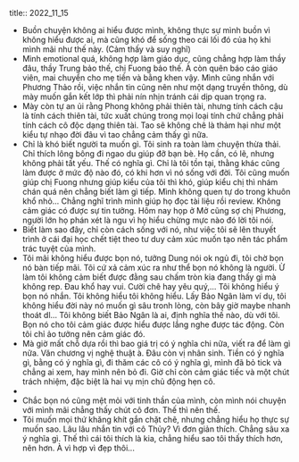 title:: 2022_11_15

- Buồn chuyện không ai hiểu được mình, không thực sự mình buồn vì không hiểu được ai, mà cũng khó để sống theo cái lối đó của họ khi mình mãi như thế này. (Cảm thấy và suy nghĩ)
- Mình emotional quá, không hợp làm giáo dục, cũng chẳng hợp làm thầy đâu, thầy Trung bảo thế, chị Fuong bảo thế. À còn quên báo cáo giáo viên, mai chuyển cho mẹ tiền và bằng khen vậy. Mình cũng nhắn với Phương Thảo rồi, việc nhắn tin cũng nên như một dạng truyền thông, dù mày muốn gắn kết lớp thì phải nín nhịn tránh cái dịp quan trọng ra.
- Mày còn tự an ủi rằng Phong không phải thiên tài, nhưng tính cách cậu là tính cách thiên tài, tức xuất chúng trong mọi loại tính chứ chẳng phải tính cách cô độc dạng thiên tài. Tao sẽ không chê là thảm hại như một kiểu tự nhạo đời đâu vì tao chẳng cảm thấy gì nữa.
- Chỉ là khó biết người ta muốn gì. Tôi sinh ra toàn làm chuyện thừa thải. Chỉ thích lông bông đi ngao du giúp đỡ bạn bè. Họ cần, có lẽ, nhưng không phải tất yếu. Thế có nghĩa gì. Chỉ là tôi tồn tại, thằng khác cũng làm được ở mức độ nào đó, có khi hơn vì nó sống với đời. Tôi cũng muốn giúp chị Fuong nhưng giúp kiểu của tôi thì khó, giúp kiểu chị thì nhám chán quá nên chẳng biết làm gì tiếp. Mình không quen tự do trong khuôn khổ nhỏ... Chẳng nghĩ trình mình giúp họ đọc tài liệu rồi review. Không cảm giác có được sự tin tưởng. Hôm nay họp ở Mở cũng sợ chị Phương, người lớn họ phán xét là ngu vì họ hiểu chừng mực nào đó lời tôi nói.
- Biết làm sao đây, chỉ còn cách sống với nó, như việc tôi sẽ lên thuyết trình ở cái đại học chết tiệt theo tư duy cảm xúc muốn tạo nên tác phẩm trác tuyệt của mình.
- Tôi mãi không hiểu được bọn nó, tưởng Dung nói ok ngủ đi, tôi chờ bọn nó bàn tiếp mãi. Tôi cứ xả cảm xúc ra như thể bọn nó không là người. Ừ làm tôi không cảm biết được đằng sau chấm tròn kia đang thấy gì mà không rep. Đau khổ hay vui. Cười chê hay yêu quý,... Tôi không hiểu ý bọn nó nhắn. Tôi không hiểu tôi không hiểu. Lấy Bảo Ngân làm ví dụ, tôi không hiểu đời này nó muốn gì sâu tronh lòng, còn bây giờ maybe nhanh thoát dl... Tôi không biết Bảo Ngân là ai, định nghĩa thế nào, dù với tôi. Bọn nó cho tôi cảm giác được hiểu được lắng nghe được tác động. Còn tôi chỉ ảo tưởng nên cảm giác đó.
- Mà giờ mất chỗ dựa rồi thì bao giá trị có ý nghĩa chi nữa, viết ra để làm gì nữa. Văn chương vị nghệ thuật à. Đâu còn vị nhân sinh. Tiền có ý nghĩa gì, bằng có ý nghĩa gì, đi thăm các cô có ý nghĩa gì, mình đã bỏ tick và chẳng ai xem, hay mình nên bỏ đi. Giờ chỉ còn cảm giác tiếc và một chút trách nhiệm, đặc biệt là hai vụ mịn chủ động hẹn cô.
-
- Chắc bọn nó cũng mệt mỏi với tinh thần của mình, còn mình nói chuyện với mình mãi chẳng thấy chút cô đơn. Thế thì nên thế.
- Tôi muốn mọi thứ khăng khít gắn chặt chẽ, nhưng chẳng hiểu họ thực sự muốn sao. Lâu lâu nhắn tin với cô Thủy? Vì đơn giản thích. Chẳng sâu xa ý nghĩa gì. Thế thì cái tôi thích là kia, chẳng hiểu sao tôi thấy thích hơn, nên hơn. À vì hợp vì đẹp thôi...